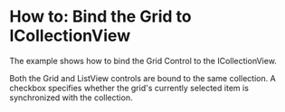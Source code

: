 # How to: Bind the Grid to ICollectionView


<p>The example shows how to bind the Grid Control to the ICollectionView.</p>
<p>Both the Grid and ListView controls are bound to the same collection. A checkbox specifies whether the grid's currently selected item is synchronized with the collection.</p>

<br/>



